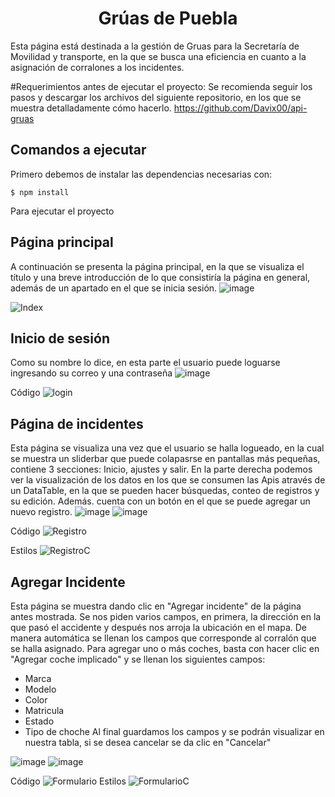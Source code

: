 <h1 align="center"> Grúas de Puebla </h1>

Esta página está destinada a la gestión de Gruas para la Secretaría de Movilidad y transporte, en la que se busca una eficiencia en cuanto a  la asignación de corralones a los incidentes.

#Requerimientos antes de ejecutar el proyecto:
Se recomienda seguir los pasos y descargar los archivos del siguiente repositorio, en los que se muestra detalladamente cómo hacerlo.
https://github.com/Davix00/api-gruas
## Comandos a ejecutar
Primero debemos de instalar las dependencias necesarias con:

    $ npm install
Para ejecutar el proyecto

    

## Página principal
A continuación se presenta la página principal, en la que se visualiza el título y una breve introducción de lo que consistiría la página en general, además de un apartado en el que se inicia sesión.
![image](https://github.com/Perla1802/GruassPueblaF/assets/59744172/50f96e86-cfd4-4c73-b3e9-961d02b7f805)

![Index](https://github.com/Perla1802/GruassPueblaF/assets/59744172/a0120bf0-ab9d-40d6-9507-0a9bc1f59674)

## Inicio de sesión
Como su nombre lo dice, en esta parte el usuario puede loguarse ingresando su correo y una contraseña
![image](https://github.com/Perla1802/GruassPueblaF/assets/59744172/a6332e2b-e368-4457-9be7-692e8763eea4)

Código
![login](https://github.com/Perla1802/GruassPueblaF/assets/59744172/13a99e96-eb20-4a0a-9087-ec216363af00)

## Página de incidentes
Esta página se visualiza una vez que el usuario se halla logueado, en la cual se muestra un sliderbar que puede colapasrse en pantallas más pequeñas, contiene 3 secciones: Inicio, ajustes y salir.
En la parte derecha podemos ver la visualización de los datos en los que se consumen las Apis através de un DataTable, en la que se pueden hacer búsquedas, conteo de registros y su edición.
Además. cuenta con un botón en el que se puede agregar un nuevo registro.
![image](https://github.com/Perla1802/GruassPueblaF/assets/59744172/7c202e48-39db-48a1-ab2b-bb84cd92dd4f)
![image](https://github.com/Perla1802/GruassPueblaF/assets/59744172/70bee1bf-6d35-4ca9-8aa2-b9d6fccd955e)

Código
![Registro](https://github.com/Perla1802/GruassPueblaF/assets/59744172/f64b9ee9-ab7e-4fb2-8b20-fb87db27a333)

Estilos
![RegistroC](https://github.com/Perla1802/GruassPueblaF/assets/59744172/138956cc-7bdc-4255-bd49-84c2cecb4b12)

## Agregar Incidente
Esta página se muestra dando clic en "Agregar incidente" de la página antes mostrada.
Se nos piden varios campos, en primera, la dirección en la que pasó el accidente y después nos arroja la ubicación en el mapa.
De manera automática se llenan los campos que corresponde al corralón que se halla asignado.
Para agregar uno o más coches, basta con hacer clic en "Agregar coche implicado" y se llenan los siguientes campos:
- Marca
- Modelo
- Color
- Matricula
- Estado
- Tipo de choche
Al final guardamos los campos y se podrán visualizar en nuestra tabla, si se desea cancelar se da clic en "Cancelar"

![image](https://github.com/Perla1802/GruassPueblaF/assets/59744172/bd7aa5b1-339a-48c9-8d81-d1e012845e8f)
![image](https://github.com/Perla1802/GruassPueblaF/assets/59744172/18948c81-14ac-4c2d-9d23-925a9a7efdad)

Código
![Formulario](https://github.com/Perla1802/GruassPueblaF/assets/59744172/16adea9d-1060-4093-b6a0-1fe382c7a465)
Estilos
![FormularioC](https://github.com/Perla1802/GruassPueblaF/assets/59744172/cae7691a-f102-4dba-93dc-76634caa4de2)





